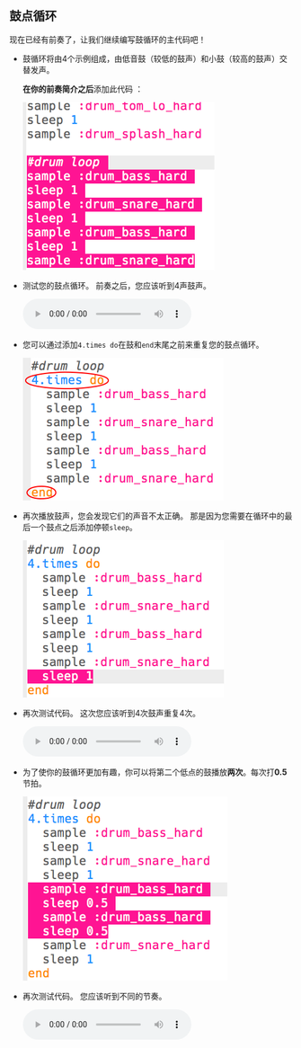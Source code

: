 ## 鼓点循环

现在已经有前奏了，让我们继续编写鼓循环的主代码吧！

+ 鼓循环将由4个示例组成，由低音鼓（较低的鼓声）和小鼓（较高的鼓声）交替发声。
    
    **在你的前奏简介之后**添加此代码 ：
    
    ![截屏](images/drum-main.png)

+ 测试您的鼓点循环。 前奏之后，您应该听到4声鼓声。
    
    <div id="audio-preview" class="pdf-hidden">
    <audio controls preload> 
      <source src="resources/drums-loop-1.mp3" type="audio/mpeg"> 
    您的浏览器不支持 <code>audio</code> 元素。 
    </audio>
    </div>
+ 您可以通过添加`4.times do`在鼓和`end`末尾之前来重复您的鼓点循环。
    
    ![截屏](images/drum-loop-bug.png)

+ 再次播放鼓声，您会发现它们的声音不太正确。 那是因为您需要在循环中的最后一个鼓点之后添加停顿`sleep`。
    
    ![截屏](images/drum-loop-fix.png)

+ 再次测试代码。 这次您应该听到4次鼓声重复4次。
    
    <div id="audio-preview" class="pdf-hidden">
    <audio controls preload> 
      <source src="resources/drums-loop-2.mp3" type="audio/mpeg"> 
    您的浏览器不支持 <code>audio</code> 元素。 
    </audio>
    </div>
+ 为了使你的鼓循环更加有趣，你可以将第二个低点的鼓播放**两次**。每次打**0.5**节拍。
    
    ![截屏](images/drum-loop-double.png)

+ 再次测试代码。 您应该听到不同的节奏。
    
    <div id="audio-preview" class="pdf-hidden">
    <audio controls preload> 
      <source src="resources/drums-loop-3.mp3" type="audio/mpeg"> 
    您的浏览器不支持 <code>audio</code> 元素。 
    </audio>
    </div>